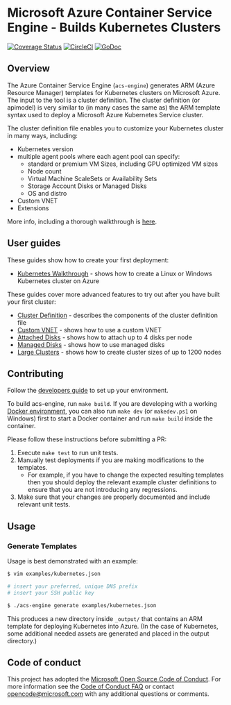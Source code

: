 # Microsoft Azure Container Service Engine - Builds Kubernetes Clusters

[![Coverage Status](https://codecov.io/gh/Azure/acs-engine/branch/master/graph/badge.svg)](https://codecov.io/gh/Azure/acs-engine)
[![CircleCI](https://circleci.com/gh/Azure/acs-engine/tree/master.svg?style=svg)](https://circleci.com/gh/Azure/acs-engine/tree/master)
[![GoDoc](https://godoc.org/github.com/Azure/acs-engine?status.svg)](https://godoc.org/github.com/Azure/acs-engine)

## Overview

The Azure Container Service Engine (`acs-engine`) generates ARM (Azure Resource Manager) templates for Kubernetes clusters on Microsoft Azure. The input to the tool is a cluster definition. The cluster definition (or apimodel) is very similar to (in many cases the same as) the ARM template syntax used to deploy a Microsoft Azure Kubernetes Service cluster.

The cluster definition file enables you to customize your Kubernetes cluster in many ways, including:

* Kubernetes version
* multiple agent pools where each agent pool can specify:
   * standard or premium VM Sizes, including GPU optimized VM sizes
   * Node count
   * Virtual Machine ScaleSets or Availability Sets
   * Storage Account Disks or Managed Disks
   * OS and distro
* Custom VNET
* Extensions

More info, including a thorough walkthrough is [here](docs/acsengine.md).

## User guides

These guides show how to create your first deployment:

* [Kubernetes Walkthrough](docs/kubernetes.md) - shows how to create a Linux or Windows Kubernetes cluster on Azure

These guides cover more advanced features to try out after you have built your first cluster:

* [Cluster Definition](docs/clusterdefinition.md) - describes the components of the cluster definition file
* [Custom VNET](examples/vnet) - shows how to use a custom VNET
* [Attached Disks](examples/disks-storageaccount) - shows how to attach up to 4 disks per node
* [Managed Disks](examples/disks-managed) - shows how to use managed disks
* [Large Clusters](examples/largeclusters) - shows how to create cluster sizes of up to 1200 nodes

## Contributing

Follow the [developers guide](docs/developers.md) to set up your environment.

To build acs-engine, run `make build`. If you are developing with a working [Docker environment](https://docs.docker.com/engine), you can also run `make dev` (or `makedev.ps1` on Windows) first to start a Docker container and run `make build` inside the container.

Please follow these instructions before submitting a PR:

1. Execute `make test` to run unit tests.
2. Manually test deployments if you are making modifications to the templates.
   * For example, if you have to change the expected resulting templates then you should deploy the relevant example cluster definitions to ensure that you are not introducing any regressions.
3. Make sure that your changes are properly documented and include relevant unit tests.

## Usage

### Generate Templates

Usage is best demonstrated with an example:

```sh
$ vim examples/kubernetes.json

# insert your preferred, unique DNS prefix
# insert your SSH public key

$ ./acs-engine generate examples/kubernetes.json
```

This produces a new directory inside `_output/` that contains an ARM template for deploying Kubernetes into Azure. (In the case of Kubernetes, some additional needed assets are generated and placed in the output directory.)

## Code of conduct

This project has adopted the [Microsoft Open Source Code of Conduct](https://opensource.microsoft.com/codeofconduct/). For more information see the [Code of Conduct FAQ](https://opensource.microsoft.com/codeofconduct/faq) or contact [opencode@microsoft.com](mailto:opencode@microsoft.com) with any additional questions or comments.

